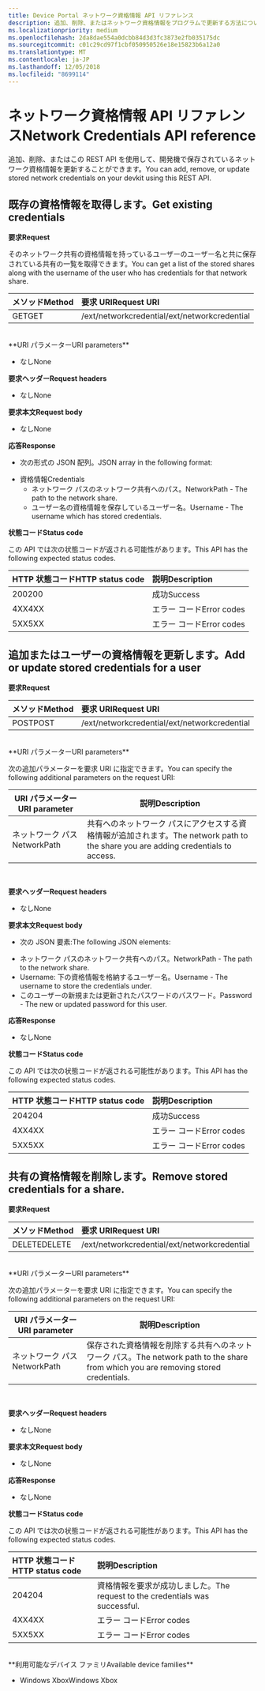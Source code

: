 ```yaml
---
title: Device Portal ネットワーク資格情報 API リファレンス
description: 追加、削除、またはネットワーク資格情報をプログラムで更新する方法について説明します。
ms.localizationpriority: medium
ms.openlocfilehash: 2da8dae554a0dcbb84d3d3fc3873e2fb035175dc
ms.sourcegitcommit: c01c29cd97f1cbf050950526e18e15823b6a12a0
ms.translationtype: MT
ms.contentlocale: ja-JP
ms.lasthandoff: 12/05/2018
ms.locfileid: "8699114"
---
```

# <a name="network-credentials-api-reference"></a><span data-ttu-id="5c9b6-103">ネットワーク資格情報 API リファレンス</span><span class="sxs-lookup"><span data-stu-id="5c9b6-103">Network Credentials API reference</span></span>
<span data-ttu-id="5c9b6-104">追加、削除、またはこの REST API を使用して、開発機で保存されているネットワーク資格情報を更新することができます。</span><span class="sxs-lookup"><span data-stu-id="5c9b6-104">You can add, remove, or update stored network credentials on your devkit using this REST API.</span></span>

## <a name="get-existing-credentials"></a><span data-ttu-id="5c9b6-105">既存の資格情報を取得します。</span><span class="sxs-lookup"><span data-stu-id="5c9b6-105">Get existing credentials</span></span>

**<span data-ttu-id="5c9b6-106">要求</span><span class="sxs-lookup"><span data-stu-id="5c9b6-106">Request</span></span>**

<span data-ttu-id="5c9b6-107">そのネットワーク共有の資格情報を持っているユーザーのユーザー名と共に保存されている共有の一覧を取得できます。</span><span class="sxs-lookup"><span data-stu-id="5c9b6-107">You can get a list of the stored shares along with the username of the user who has credentials for that network share.</span></span>

<span data-ttu-id="5c9b6-108">メソッド</span><span class="sxs-lookup"><span data-stu-id="5c9b6-108">Method</span></span>      | <span data-ttu-id="5c9b6-109">要求 URI</span><span class="sxs-lookup"><span data-stu-id="5c9b6-109">Request URI</span></span>
:------     | :-----
<span data-ttu-id="5c9b6-110">GET</span><span class="sxs-lookup"><span data-stu-id="5c9b6-110">GET</span></span> | <span data-ttu-id="5c9b6-111">/ext/networkcredential</span><span class="sxs-lookup"><span data-stu-id="5c9b6-111">/ext/networkcredential</span></span>
<br />
**<span data-ttu-id="5c9b6-112">URI パラメーター</span><span class="sxs-lookup"><span data-stu-id="5c9b6-112">URI parameters</span></span>**

- <span data-ttu-id="5c9b6-113">なし</span><span class="sxs-lookup"><span data-stu-id="5c9b6-113">None</span></span>

**<span data-ttu-id="5c9b6-114">要求ヘッダー</span><span class="sxs-lookup"><span data-stu-id="5c9b6-114">Request headers</span></span>**

- <span data-ttu-id="5c9b6-115">なし</span><span class="sxs-lookup"><span data-stu-id="5c9b6-115">None</span></span>

**<span data-ttu-id="5c9b6-116">要求本文</span><span class="sxs-lookup"><span data-stu-id="5c9b6-116">Request body</span></span>**   

- <span data-ttu-id="5c9b6-117">なし</span><span class="sxs-lookup"><span data-stu-id="5c9b6-117">None</span></span>

**<span data-ttu-id="5c9b6-118">応答</span><span class="sxs-lookup"><span data-stu-id="5c9b6-118">Response</span></span>**   

- <span data-ttu-id="5c9b6-119">次の形式の JSON 配列。</span><span class="sxs-lookup"><span data-stu-id="5c9b6-119">JSON array in the following format:</span></span>
* <span data-ttu-id="5c9b6-120">資格情報</span><span class="sxs-lookup"><span data-stu-id="5c9b6-120">Credentials</span></span>
  * <span data-ttu-id="5c9b6-121">ネットワーク パスのネットワーク共有へのパス。</span><span class="sxs-lookup"><span data-stu-id="5c9b6-121">NetworkPath - The path to the network share.</span></span>
  * <span data-ttu-id="5c9b6-122">ユーザー名の資格情報を保存しているユーザー名。</span><span class="sxs-lookup"><span data-stu-id="5c9b6-122">Username - The username which has stored credentials.</span></span>

**<span data-ttu-id="5c9b6-123">状態コード</span><span class="sxs-lookup"><span data-stu-id="5c9b6-123">Status code</span></span>**

<span data-ttu-id="5c9b6-124">この API では次の状態コードが返される可能性があります。</span><span class="sxs-lookup"><span data-stu-id="5c9b6-124">This API has the following expected status codes.</span></span>

<span data-ttu-id="5c9b6-125">HTTP 状態コード</span><span class="sxs-lookup"><span data-stu-id="5c9b6-125">HTTP status code</span></span>      | <span data-ttu-id="5c9b6-126">説明</span><span class="sxs-lookup"><span data-stu-id="5c9b6-126">Description</span></span>
:------     | :-----
<span data-ttu-id="5c9b6-127">200</span><span class="sxs-lookup"><span data-stu-id="5c9b6-127">200</span></span> | <span data-ttu-id="5c9b6-128">成功</span><span class="sxs-lookup"><span data-stu-id="5c9b6-128">Success</span></span>
<span data-ttu-id="5c9b6-129">4XX</span><span class="sxs-lookup"><span data-stu-id="5c9b6-129">4XX</span></span> | <span data-ttu-id="5c9b6-130">エラー コード</span><span class="sxs-lookup"><span data-stu-id="5c9b6-130">Error codes</span></span>
<span data-ttu-id="5c9b6-131">5XX</span><span class="sxs-lookup"><span data-stu-id="5c9b6-131">5XX</span></span> | <span data-ttu-id="5c9b6-132">エラー コード</span><span class="sxs-lookup"><span data-stu-id="5c9b6-132">Error codes</span></span>

## <a name="add-or-update-stored-credentials-for-a-user"></a><span data-ttu-id="5c9b6-133">追加またはユーザーの資格情報を更新します。</span><span class="sxs-lookup"><span data-stu-id="5c9b6-133">Add or update stored credentials for a user</span></span>

**<span data-ttu-id="5c9b6-134">要求</span><span class="sxs-lookup"><span data-stu-id="5c9b6-134">Request</span></span>**

<span data-ttu-id="5c9b6-135">メソッド</span><span class="sxs-lookup"><span data-stu-id="5c9b6-135">Method</span></span>      | <span data-ttu-id="5c9b6-136">要求 URI</span><span class="sxs-lookup"><span data-stu-id="5c9b6-136">Request URI</span></span>
:------     | :-----
<span data-ttu-id="5c9b6-137">POST</span><span class="sxs-lookup"><span data-stu-id="5c9b6-137">POST</span></span> | <span data-ttu-id="5c9b6-138">/ext/networkcredential</span><span class="sxs-lookup"><span data-stu-id="5c9b6-138">/ext/networkcredential</span></span>
<br />
**<span data-ttu-id="5c9b6-139">URI パラメーター</span><span class="sxs-lookup"><span data-stu-id="5c9b6-139">URI parameters</span></span>**

<span data-ttu-id="5c9b6-140">次の追加パラメーターを要求 URI に指定できます。</span><span class="sxs-lookup"><span data-stu-id="5c9b6-140">You can specify the following additional parameters on the request URI:</span></span>

| <span data-ttu-id="5c9b6-141">URI パラメーター</span><span class="sxs-lookup"><span data-stu-id="5c9b6-141">URI parameter</span></span>      | <span data-ttu-id="5c9b6-142">説明</span><span class="sxs-lookup"><span data-stu-id="5c9b6-142">Description</span></span>     | 
| ------------------ |-----------------|
| <span data-ttu-id="5c9b6-143">ネットワーク パス</span><span class="sxs-lookup"><span data-stu-id="5c9b6-143">NetworkPath</span></span>        | <span data-ttu-id="5c9b6-144">共有へのネットワーク パスにアクセスする資格情報が追加されます。</span><span class="sxs-lookup"><span data-stu-id="5c9b6-144">The network path to the share you are adding credentials to access.</span></span> |
<br>

**<span data-ttu-id="5c9b6-145">要求ヘッダー</span><span class="sxs-lookup"><span data-stu-id="5c9b6-145">Request headers</span></span>**

- <span data-ttu-id="5c9b6-146">なし</span><span class="sxs-lookup"><span data-stu-id="5c9b6-146">None</span></span>

**<span data-ttu-id="5c9b6-147">要求本文</span><span class="sxs-lookup"><span data-stu-id="5c9b6-147">Request body</span></span>**

- <span data-ttu-id="5c9b6-148">次の JSON 要素:</span><span class="sxs-lookup"><span data-stu-id="5c9b6-148">The following JSON elements:</span></span>
* <span data-ttu-id="5c9b6-149">ネットワーク パスのネットワーク共有へのパス。</span><span class="sxs-lookup"><span data-stu-id="5c9b6-149">NetworkPath - The path to the network share.</span></span>
* <span data-ttu-id="5c9b6-150">Username: 下の資格情報を格納するユーザー名。</span><span class="sxs-lookup"><span data-stu-id="5c9b6-150">Username - The username to store the credentials under.</span></span>
* <span data-ttu-id="5c9b6-151">このユーザーの新規または更新されたパスワードのパスワード。</span><span class="sxs-lookup"><span data-stu-id="5c9b6-151">Password - The new or updated password for this user.</span></span>

**<span data-ttu-id="5c9b6-152">応答</span><span class="sxs-lookup"><span data-stu-id="5c9b6-152">Response</span></span>**   

- <span data-ttu-id="5c9b6-153">なし</span><span class="sxs-lookup"><span data-stu-id="5c9b6-153">None</span></span>  

**<span data-ttu-id="5c9b6-154">状態コード</span><span class="sxs-lookup"><span data-stu-id="5c9b6-154">Status code</span></span>**

<span data-ttu-id="5c9b6-155">この API では次の状態コードが返される可能性があります。</span><span class="sxs-lookup"><span data-stu-id="5c9b6-155">This API has the following expected status codes.</span></span>

<span data-ttu-id="5c9b6-156">HTTP 状態コード</span><span class="sxs-lookup"><span data-stu-id="5c9b6-156">HTTP status code</span></span>      | <span data-ttu-id="5c9b6-157">説明</span><span class="sxs-lookup"><span data-stu-id="5c9b6-157">Description</span></span>
:------     | :-----
<span data-ttu-id="5c9b6-158">204</span><span class="sxs-lookup"><span data-stu-id="5c9b6-158">204</span></span> | <span data-ttu-id="5c9b6-159">成功</span><span class="sxs-lookup"><span data-stu-id="5c9b6-159">Success</span></span>
<span data-ttu-id="5c9b6-160">4XX</span><span class="sxs-lookup"><span data-stu-id="5c9b6-160">4XX</span></span> | <span data-ttu-id="5c9b6-161">エラー コード</span><span class="sxs-lookup"><span data-stu-id="5c9b6-161">Error codes</span></span>
<span data-ttu-id="5c9b6-162">5XX</span><span class="sxs-lookup"><span data-stu-id="5c9b6-162">5XX</span></span> | <span data-ttu-id="5c9b6-163">エラー コード</span><span class="sxs-lookup"><span data-stu-id="5c9b6-163">Error codes</span></span>

## <a name="remove-stored-credentials-for-a-share"></a><span data-ttu-id="5c9b6-164">共有の資格情報を削除します。</span><span class="sxs-lookup"><span data-stu-id="5c9b6-164">Remove stored credentials for a share.</span></span>

**<span data-ttu-id="5c9b6-165">要求</span><span class="sxs-lookup"><span data-stu-id="5c9b6-165">Request</span></span>**

<span data-ttu-id="5c9b6-166">メソッド</span><span class="sxs-lookup"><span data-stu-id="5c9b6-166">Method</span></span>      | <span data-ttu-id="5c9b6-167">要求 URI</span><span class="sxs-lookup"><span data-stu-id="5c9b6-167">Request URI</span></span>
:------     | :-----
<span data-ttu-id="5c9b6-168">DELETE</span><span class="sxs-lookup"><span data-stu-id="5c9b6-168">DELETE</span></span> | <span data-ttu-id="5c9b6-169">/ext/networkcredential</span><span class="sxs-lookup"><span data-stu-id="5c9b6-169">/ext/networkcredential</span></span>
<br />
**<span data-ttu-id="5c9b6-170">URI パラメーター</span><span class="sxs-lookup"><span data-stu-id="5c9b6-170">URI parameters</span></span>**

<span data-ttu-id="5c9b6-171">次の追加パラメーターを要求 URI に指定できます。</span><span class="sxs-lookup"><span data-stu-id="5c9b6-171">You can specify the following additional parameters on the request URI:</span></span>

| <span data-ttu-id="5c9b6-172">URI パラメーター</span><span class="sxs-lookup"><span data-stu-id="5c9b6-172">URI parameter</span></span>      | <span data-ttu-id="5c9b6-173">説明</span><span class="sxs-lookup"><span data-stu-id="5c9b6-173">Description</span></span>     | 
| ------------------ |-----------------|
| <span data-ttu-id="5c9b6-174">ネットワーク パス</span><span class="sxs-lookup"><span data-stu-id="5c9b6-174">NetworkPath</span></span>        | <span data-ttu-id="5c9b6-175">保存された資格情報を削除する共有へのネットワーク パス。</span><span class="sxs-lookup"><span data-stu-id="5c9b6-175">The network path to the share from which you are removing stored credentials.</span></span> |
<br>

**<span data-ttu-id="5c9b6-176">要求ヘッダー</span><span class="sxs-lookup"><span data-stu-id="5c9b6-176">Request headers</span></span>**

- <span data-ttu-id="5c9b6-177">なし</span><span class="sxs-lookup"><span data-stu-id="5c9b6-177">None</span></span>

**<span data-ttu-id="5c9b6-178">要求本文</span><span class="sxs-lookup"><span data-stu-id="5c9b6-178">Request body</span></span>**   

- <span data-ttu-id="5c9b6-179">なし</span><span class="sxs-lookup"><span data-stu-id="5c9b6-179">None</span></span>

**<span data-ttu-id="5c9b6-180">応答</span><span class="sxs-lookup"><span data-stu-id="5c9b6-180">Response</span></span>**   

- <span data-ttu-id="5c9b6-181">なし</span><span class="sxs-lookup"><span data-stu-id="5c9b6-181">None</span></span> 

**<span data-ttu-id="5c9b6-182">状態コード</span><span class="sxs-lookup"><span data-stu-id="5c9b6-182">Status code</span></span>**

<span data-ttu-id="5c9b6-183">この API では次の状態コードが返される可能性があります。</span><span class="sxs-lookup"><span data-stu-id="5c9b6-183">This API has the following expected status codes.</span></span>

<span data-ttu-id="5c9b6-184">HTTP 状態コード</span><span class="sxs-lookup"><span data-stu-id="5c9b6-184">HTTP status code</span></span>      | <span data-ttu-id="5c9b6-185">説明</span><span class="sxs-lookup"><span data-stu-id="5c9b6-185">Description</span></span>
:------     | :-----
<span data-ttu-id="5c9b6-186">204</span><span class="sxs-lookup"><span data-stu-id="5c9b6-186">204</span></span> | <span data-ttu-id="5c9b6-187">資格情報を要求が成功しました。</span><span class="sxs-lookup"><span data-stu-id="5c9b6-187">The request to the credentials was successful.</span></span>
<span data-ttu-id="5c9b6-188">4XX</span><span class="sxs-lookup"><span data-stu-id="5c9b6-188">4XX</span></span> | <span data-ttu-id="5c9b6-189">エラー コード</span><span class="sxs-lookup"><span data-stu-id="5c9b6-189">Error codes</span></span>
<span data-ttu-id="5c9b6-190">5XX</span><span class="sxs-lookup"><span data-stu-id="5c9b6-190">5XX</span></span> | <span data-ttu-id="5c9b6-191">エラー コード</span><span class="sxs-lookup"><span data-stu-id="5c9b6-191">Error codes</span></span>

<br />
**<span data-ttu-id="5c9b6-192">利用可能なデバイス ファミリ</span><span class="sxs-lookup"><span data-stu-id="5c9b6-192">Available device families</span></span>**

* <span data-ttu-id="5c9b6-193">Windows Xbox</span><span class="sxs-lookup"><span data-stu-id="5c9b6-193">Windows Xbox</span></span>


